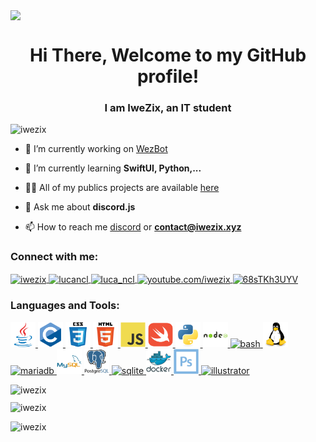 <div align="center">
    <img align="center" style="display: block; margin: 0 auto"   src="https://cdn.discordapp.com/attachments/925311173723815998/1063902030277652520/standard-2.gif">
</div>
<h1 align="center">Hi There, Welcome to my GitHub profile! </h1>
<h3 align="center">I am IweZix, an IT student</h3>


<p align="left"> <img src="https://komarev.com/ghpvc/?username=iwezix&label=Profile%20views&color=0e75b6&style=flat" alt="iwezix" /> </p>

- 🔭 I’m currently working on [WezBot](https://github.com/IweZix/WezBot)

- 🌱 I’m currently learning **SwiftUI, Python,...**

- 👨‍💻 All of my publics projects are available [here](https://github.com/IweZix)

- 💬 Ask me about **discord.js**

- 📫 How to reach me [discord](https://discord.gg/68sTKh3UYV) or **contact@iwezix.xyz**

<h3 textalign="left">Connect with me:</h3>
<p textalign="left">
    <a href="https://codepen.io/iwezix" target="blank">
        <img align="center" src="https://raw.githubusercontent.com/rahuldkjain/github-profile-readme-generator/master/src/images/icons/Social/codepen.svg" alt="iwezix" height="30" width="40" />
    </a>
    <a href="https://stackoverflow.com/users/lucancl" target="blank">
        <img align="center" src="https://raw.githubusercontent.com/rahuldkjain/github-profile-readme-generator/master/src/images/icons/Social/stack-overflow.svg" alt="lucancl" height="30" width="40" />
    </a>
    <a href="https://instagram.com/luca_ncl" target="blank">
        <img align="center" src="https://raw.githubusercontent.com/rahuldkjain/github-profile-readme-generator/master/src/images/icons/Social/instagram.svg" alt="luca_ncl" height="30" width="40" />
    </a>
    <a href="https://www.youtube.com/c/youtube.com/iwezix" target="blank">
        <img align="center" src="https://raw.githubusercontent.com/rahuldkjain/github-profile-readme-generator/master/src/images/icons/Social/youtube.svg" alt="youtube.com/iwezix" height="30" width="40" />
    </a>
    <a href="https://discord.gg/68sTKh3UYV" target="blank">
        <img align="center" src="https://raw.githubusercontent.com/rahuldkjain/github-profile-readme-generator/master/src/images/icons/Social/discord.svg" alt="68sTKh3UYV" height="30" width="40" />
    </a>
</p>

<h3 textalign="left">Languages and Tools:</h3>
<p textalign="left">
    <a href="https://www.java.com" target="_blank" rel="noreferrer"> 
        <img src="https://raw.githubusercontent.com/devicons/devicon/master/icons/java/java-original.svg" alt="java" width="40" height="40"/> 
    </a>    
    <a href="https://www.cprogramming.com/" target="_blank" rel="noreferrer"> 
        <img src="https://raw.githubusercontent.com/devicons/devicon/master/icons/c/c-original.svg" alt="c" width="40" height="40"/> 
    </a> 
    <a href="https://www.w3schools.com/css/" target="_blank" rel="noreferrer"> 
        <img src="https://raw.githubusercontent.com/devicons/devicon/master/icons/css3/css3-original-wordmark.svg" alt="css3" width="40" height="40"/> 
    </a>
    <a href="https://www.w3.org/html/" target="_blank" rel="noreferrer"> 
        <img src="https://raw.githubusercontent.com/devicons/devicon/master/icons/html5/html5-original-wordmark.svg" alt="html5" width="40" height="40"/> 
    </a> 
    <a href="https://developer.mozilla.org/en-US/docs/Web/JavaScript" target="_blank" rel="noreferrer"> 
        <img src="https://raw.githubusercontent.com/devicons/devicon/master/icons/javascript/javascript-original.svg" alt="javascript" width="40" height="40"/> 
    </a> 
    <a href="https://developer.apple.com/swift/" target="_blank" rel="noreferrer"> 
        <img src="https://raw.githubusercontent.com/devicons/devicon/master/icons/swift/swift-original.svg" alt="swift" width="40" height="40"/> 
    </a>  
    <a href="https://www.python.org" target="_blank" rel="noreferrer"> 
    <img src="https://raw.githubusercontent.com/devicons/devicon/master/icons/python/python-original.svg" alt="python" width="40" height="40"/> 
    </a>   
    <a href="https://nodejs.org" target="_blank" rel="noreferrer"> 
        <img src="https://raw.githubusercontent.com/devicons/devicon/master/icons/nodejs/nodejs-original-wordmark.svg" alt="nodejs" width="40" height="40"/> 
    </a>
    <a href="https://www.gnu.org/software/bash/" target="_blank" rel="noreferrer"> 
        <img src="https://www.vectorlogo.zone/logos/gnu_bash/gnu_bash-icon.svg" alt="bash" width="40" height="40"/> 
    </a> 
    <a href="https://www.linux.org/" target="_blank" rel="noreferrer"> 
        <img src="https://raw.githubusercontent.com/devicons/devicon/master/icons/linux/linux-original.svg" alt="linux" width="40" height="40"/> 
    </a> 
    <a href="https://mariadb.org/" target="_blank" rel="noreferrer"> 
        <img src="https://www.vectorlogo.zone/logos/mariadb/mariadb-icon.svg" alt="mariadb" width="40" height="40"/> 
    </a>
    <a href="https://www.mysql.com/" target="_blank" rel="noreferrer"> 
        <img src="https://raw.githubusercontent.com/devicons/devicon/master/icons/mysql/mysql-original-wordmark.svg" alt="mysql" width="40" height="40"/> 
    </a>
    <a href="https://www.postgresql.org" target="_blank" rel="noreferrer"> 
        <img src="https://raw.githubusercontent.com/devicons/devicon/master/icons/postgresql/postgresql-original-wordmark.svg" alt="postgresql" width="40" height="40"/> 
    </a>
    <a href="https://www.sqlite.org/" target="_blank" rel="noreferrer"> 
        <img src="https://www.vectorlogo.zone/logos/sqlite/sqlite-icon.svg" alt="sqlite" width="40" height="40"/> 
    </a>
    <a href="https://www.docker.com/" target="_blank" rel="noreferrer"> 
        <img src="https://raw.githubusercontent.com/devicons/devicon/master/icons/docker/docker-original-wordmark.svg" alt="docker" width="40" height="40"/> 
    </a>
    <a href="https://www.photoshop.com/en" target="_blank" rel="noreferrer"> 
        <img src="https://raw.githubusercontent.com/devicons/devicon/master/icons/photoshop/photoshop-line.svg" alt="photoshop" width="40" height="40"/> 
    </a>
    <a href="https://www.adobe.com/in/products/illustrator.html" target="_blank" rel="noreferrer"> 
        <img src="https://www.vectorlogo.zone/logos/adobe_illustrator/adobe_illustrator-icon.svg" alt="illustrator" width="40" height="40"/> 
    </a>  
</p>

<p><img style="display: block; margin: 0 auto; margin-bottom: -20px" src="https://github-readme-stats.vercel.app/api/top-langs?username=iwezix&show_icons=true&locale=en&layout=compact" alt="iwezix" /></p>

<p>&nbsp;<img style="display: block; margin: 0 auto" src="https://github-readme-stats.vercel.app/api?username=iwezix&show_icons=true&locale=en" alt="iwezix" /></p>

<p><img style="display: block; margin: 0 auto" src="https://github-readme-streak-stats.herokuapp.com/?user=iwezix&" alt="iwezix" /></p>
